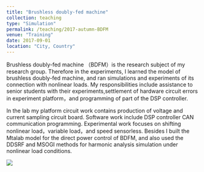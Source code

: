 ```yaml
---
title: "Brushless doubly-fed machine"
collection: teaching
type: "Simulation"
permalink: /teaching/2017-autumn-BDFM
venue: "Training"
date: 2017-09-01
location: "City, Country"
---
```


Brushless doubly-fed machine （BDFM）is the research subject of my research group. Therefore in the experiments, I learned the model of brushless doubly-fed machine, and ran simulations and experiments of its connection with nonlinear loads. My responsibilities include assistance to senior students with their experiments,settlement of hardware circuit errors in experiment platform，and programming of part of the DSP controller.

In the lab my platform circuit work contains production of voltage and current sampling circuit board. Software work include DSP controller CAN communication programming. Experimental work focuses on shifting nonlinear load，variable load，and speed sensorless.
Besides I built the Mtalab model for the direct power control of BDFM, and also used the DDSRF and MSOGI methods for harmonic analysis simulation under nonlinear load conditions. 

![ ](http://SongyangZhang25.github.io/images/BDFM.jpg)

